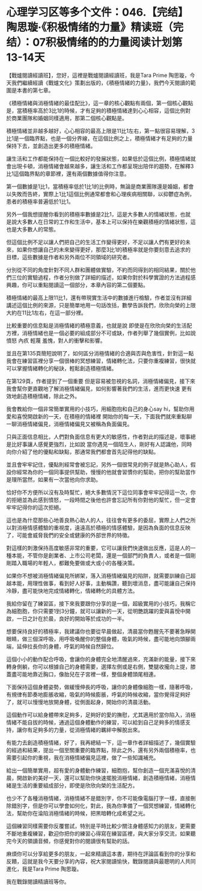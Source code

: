 # 心理学习区等多个文件：046.【完结】陶思璇·《积极情绪的力量》精读班（完结）：07积极情绪的的力量阅读计划第13-14天

【戰爐閱讀經讀班】，您好，這裡是戰爐閱讀經讀班，我是Tara Prime 陶思璇，今天我們繼續經讀《戰爐文化》策劃出版的，《積極情緒的力量》，我們今天閱讀的範圍是本書的第七章。

《積極情緒與消極情緒的最佳配比》，這一章的核心觀點有兩個，第一個核心觀點是，當積極率高於3比1的時候，才有足夠的積極情緒達到心心相容，這個比例對於商業團隊和婚姻同樣適用，那第二個核心觀點是。

積極情緒並非越多越好，心心相容的最高上限是11比1左右，第一點很容易理解，3比1是一個臨界點，也是一個分界線，在這個比例之上，積極情緒才有足夠的力量保持下去，並創造出更多的積極情緒。

讓生活和工作都能保持在一個比較好的發展狀態，如果低於這個比例，積極情緒就會出現卡頓，消極情緒會越來越多，讓生活和工作都呈現出陪伴的趨勢，在解釋3比1這個臨界點的章節裡，還有兩個數據值得你注意。

第一個數據是1比1，當積極率低於1比1的比例時，無論是商業團隊還是婚姻，都會以失敗而告終，實際上1比1這個比例通常都會和心理疾病相關聯，以抑鬱症為例，患者的積極率普遍低於1比1。

另外一個我想提醒你看到的積極率數據是2比1，這是大多數人的情緒狀態，也就是說大多數人在日常的工作和生活中，基本上可以保持在樂觀積極的情緒狀態，這也是大多數人的常態。

但這個比例不足以讓人們把自己的生活工作變得更好，不足以讓人們有更好的未來，如果你想讓自己的未來變得更好，那麼3比1的積極率就是你要刻意去追求的目標，這些數據是作者和另外兩位不同領域的研究者。

分別從不同的角度針對不同人群和團體做實驗，不約而同得到的相同結果，關於他們三位的實驗過程，作者分別做了詳細的描述，如果你對於科學實證的方法過程感興趣，你可以重點閱讀這一個部分，本章內容的第二個要點。

積極情緒的最高上限11比1，還有帶現實生活中的數據進行檢驗，作者並沒有詳細講述這個比例的來源，只是簡單地用一句話改括，數學告訴我們，欣欣向榮的上限大約在11比1左右，在這一部分裡。

比較重要的信息點是消極情緒的積極意義，也就是說 即使是在欣欣向榮的生活配方裡，消極情緒也是一個必要的組成部分不可或缺，作者列舉了幾個實例，比如說 憤怒 內疚 輕蔑 羞愧，對人的衝擊和影響。

並且在第135頁簡短說明了，如何區分消極情緒的合適與否與危害性，針對這一點 我會在練習區裡分享一個很棒的冥想練習，情緒轉化法，只要你重複練習，很快就可以掌握情緒轉化的秘訣，輕鬆創造積極情緒。

在第129頁，作者提到了一個重要 但是容易被忽視的名詞，消極情緒偏見，接下來 我會幫你更直觀地了解消極情緒偏見，如何影響著我們的生活，進而更快速 更有效地創造積極情緒，除此之外。

我會教給你一個非常簡單實用的小技巧，用細胞抱和自己的身心say hi，幫助你用愛和喜悅開啟新的一天，在積極的情緒裡 開始你的每一天，下面我們就來重點聊一聊消極情緒偏見，消極情緒偏見又被稱為負面偏見。

只與正面信息相比，人們對負面信息有更大的敏感性，作者對此的描述是，壞事總是比好事讓人感覺更強烈，比如說 當你遇見一個陌生人，剛好有人認識他，同時向你介紹了他的優點和缺點，那通常我們都會首先記得他的缺點。

並且會牢牢記住，優點則經常會被忘記，另外一個很常見的例子就是熱心助人，假設你經常為你的一個同事提供幫助，慢慢的他就會習慣你的幫助，把你的幫助當作是理所當然，如果有一次當他向你求助。

恰好你不方便所以沒有及時幫忙，絕大多數情況下這位同事會牢牢記得這一次，你的拒絕並為此感到憤怒，一段時間之後他也許會忘記所有你對他的幫忙，但一定會牢牢記得你的這次拒絕。

這也是為什麼那些心地善良熱心助人的人，往往會有更多的委屈，實際上人們之所以對消極情感體驗的重視度，遠遠高於積極的情感體驗，是因為負面的信息反映了，可能會威脅我們的安全或健康的外部世界的特徵。

對這樣的刺激保持高度敏感非常的重要，它可以讓我們快速做出反應，這是人的一種本能，不管你是創業者、上市公司老闆，還是一個部門的負責人，或者是一個剛剛踏入職場的年輕人，都難免要做或大或小的各種決策。

如果你不想被消極情緒偏見所綁架，落入消極情緒偏見的陷阱，就需要訓練自己超越本能，用理性做事，看到好人好事，主動稱讚，聽到壞消息，盡可能讓自己保持冷靜，盡可能快地完成情緒轉化，情緒轉化的具體方法。

我給你留在了練習區，接下來我要跟你分享的是一個，超級實用的小技巧，我稱它為細胞胞，你只需要1到3分鐘，就可以讓新的一天，從明艷跳躍的愛與喜悅中開啟，一日之計在於晨，良好的開始等於成功的一半。

想要保持良好的積極率，我建議你也要從早晨做起，清晨當你甦醒先不要著急睜開眼睛，做三個深呼吸，用呼吸喚醒你的整個身體，吸氣的時候，盡可能地向頭腳兩端，延伸拉長你的身體，呼氣的時候自然歸位。

這個小小的動作配合呼吸，會讓你的身體完全地清醒過來，充滿新的能量，接下來轉身側躺，你可以根據自己的身體需要，選擇左側或是右側，雙腿收攏向上提，膝蓋盡可能地靠近胸口，像胎兒在子宮裡一樣，整個身體頭尾相連。

下面保持這個身體姿勢，做緩慢伸長的呼吸，讓你的身體像細胞一樣，隨著呼吸，有規律有節奏地膨脹收縮，吸氣的時候膨脹，呼氣的時候收縮，當你覺得足夠好了，就可以慢慢地放開身體，從側面起身，開始你的清晨活動。

這個動作可以給身體帶來足夠多，足夠好的愛的撫慰，尤其適用於當你陷入，消極情緒不能自拔的時候，通過這個身體動作的練習，可以給到自己足夠多的情感支持，讓你有足夠多的力量，從消極情緒的羈絆中解脫出來。

有能力去創造積極情緒，好了，我再總結一下，這一章作者詳細描述了，幾個實驗的經過和結果，提出一個至關重要的臨界點，除此之外，還有另外兩個積極率，也需要引起你的重視，我在消極情緒偏見這裡，做了一些知識補充。

給出一個簡單實用，超有愛的身體動作練習，細胞抱，幫你創造一個充滿喜悅的清晨，開啟新的美好一天，還可以幫助你快速擺脫消極情緒，創造積極情緒，消極情緒是生活的重要組成部分，即使是欣欣向榮的生活配方。

也少不了各種消極情緒，消極情緒不是錯別字，你不可能像電腦打字一樣，直接刪除錯別字，但是你可以學會如何化，對此，我為你準備了一個冥想練習，情緒轉化法，幫助你在淪陷消極情緒的時候，把黑暗轉化成希望之光。

這個練習同樣需要你反覆嘗試，特別是平時比較少關注身體感知力的朋友，更需要不斷地重複練習，歡迎你把你的練習心得寫在練習區裡，與大家分享交流，如果聽完今天的領讀音頻，你感覺對你的閱讀很有幫助的話。

麻煩你可以分享給更多的朋友，一起來精讀這本書，期待在評論區看到你的分享和反饋，這就是我今天要分享的內容，祝大家閱讀愉快，戰錄閱讀與最聰明的人共同進化，我是Tara Prime 陶思璇。

我在戰錄閱讀精讀班等你。